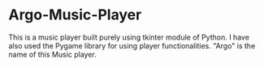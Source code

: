 # Argo-Music-Player
This is a music player built purely using tkinter module of Python.
I have also used the Pygame library for using player functionalities.
"Argo" is the name of this Music player.
